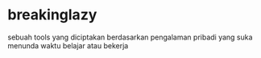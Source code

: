 # breakinglazy
sebuah tools yang diciptakan berdasarkan pengalaman pribadi yang suka menunda waktu belajar atau bekerja
